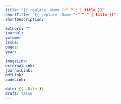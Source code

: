 ```yaml
---
title: "{{ replace .Name "-" " " | title }}"
shortTitle: "{{ replace .Name "-" " " | title }}"
shortDescription: 

authors: ""
journal: 
volume: 
issue: 
pages:
year: 

imageLink:
externalLink:
journalLink:
pdfLink:
codeLink:

date: {{ .Date }}
draft: false
---
```


